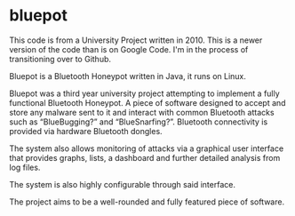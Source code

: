 bluepot
=======

This code is from a University Project written in 2010. This is a newer version of the code than is on Google Code. I'm in the process of transitioning over to Github.

Bluepot is a Bluetooth Honeypot written in Java, it runs on Linux.

Bluepot was a third year university project attempting to implement a fully functional Bluetooth Honeypot. A piece of software designed to accept and store any malware sent to it and interact with common Bluetooth attacks such as “BlueBugging?” and “BlueSnarfing?”. Bluetooth connectivity is provided via hardware Bluetooth dongles.

The system also allows monitoring of attacks via a graphical user interface that provides graphs, lists, a dashboard and further detailed analysis from log files.

The system is also highly configurable through said interface.

The project aims to be a well-rounded and fully featured piece of software.
